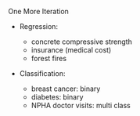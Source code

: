 One More Iteration

- Regression:
    - concrete compressive strength
    - insurance (medical cost)
    - forest fires

- Classification:
    - breast cancer: binary
    - diabetes: binary
    - NPHA doctor visits: multi class
